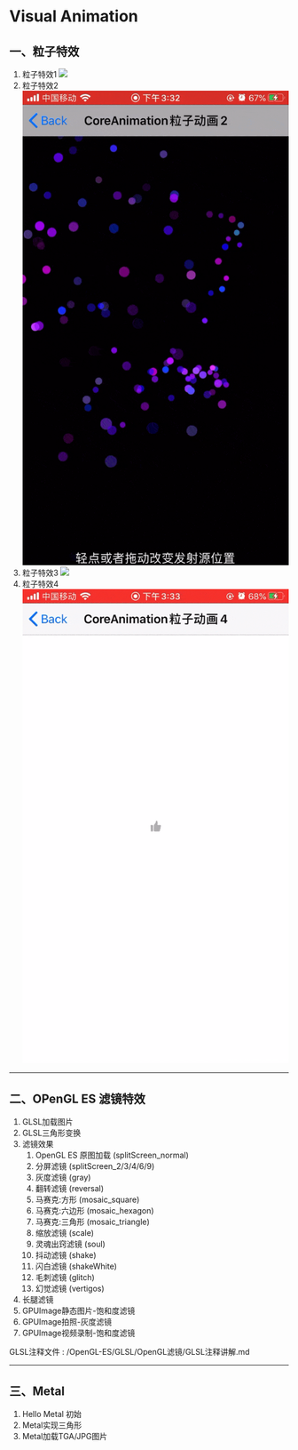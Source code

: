 # Visual Animation
    
    
## 一、粒子特效
1. 粒子特效1
    ![](READMEMedia/CoreAnimationEmitte1.gif)
2. 粒子特效2
    ![](READMEMedia/CoreAnimationEmitte2.gif)
3. 粒子特效3
    ![](READMEMedia/CoreAnimationEmitte3.gif)
4. 粒子特效4
    ![](READMEMedia/CoreAnimationEmitte4.gif)

-------


## 二、OPenGL ES 滤镜特效

1. GLSL加载图片
2. GLSL三角形变换
3. 滤镜效果
    1. OpenGL ES 原图加载 (splitScreen_normal)
    2. 分屏滤镜 (splitScreen_2/3/4/6/9)
    3. 灰度滤镜 (gray)
    4. 翻转滤镜 (reversal)
    5. 马赛克:方形 (mosaic_square)
    6. 马赛克:六边形 (mosaic_hexagon)
    7. 马赛克:三角形 (mosaic_triangle)
    8. 缩放滤镜 (scale)
    9. 灵魂出窍滤镜 (soul)
    10. 抖动滤镜 (shake)
    11. 闪白滤镜 (shakeWhite)
    12. 毛刺滤镜 (glitch)
    13. 幻觉滤镜 (vertigos)
4. 长腿滤镜
5. GPUImage静态图片-饱和度滤镜
6. GPUImage拍照-灰度滤镜
7. GPUImage视频录制-饱和度滤镜

GLSL注释文件 : /OpenGL-ES/GLSL/OpenGL滤镜/GLSL注释讲解.md  

-------

## 三、Metal
1. Hello Metal 初始
2. Metal实现三角形
3. Metal加载TGA/JPG图片
